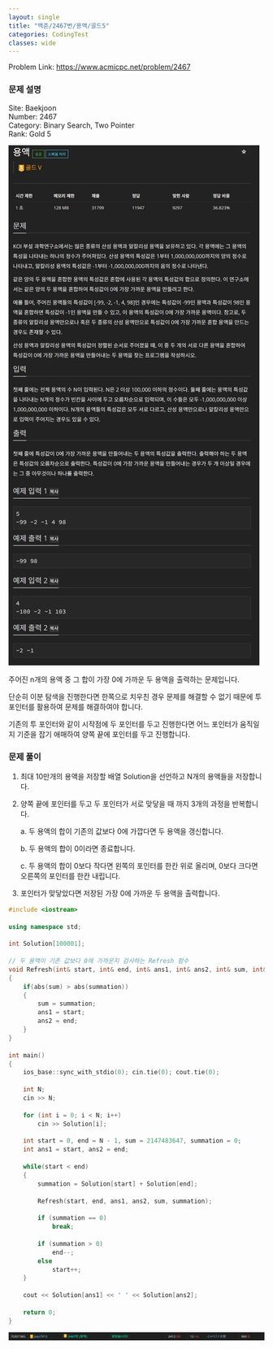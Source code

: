 ```yaml
---
layout: single
title: "백준/2467번/용액/골드5"
categories: CodingTest
classes: wide
---
```


Problem Link: <https://www.acmicpc.net/problem/2467>

### 문제 설명

Site: Baekjoon   
Number: 2467   
Category: Binary Search, Two Pointer   
Rank: Gold 5

![백준2467번문제](/assets/images/CodingTest/백준2467번문제.PNG)

주어진 n개의 용액 중 그 합이 가장 0에 가까운 두 용액을 출력하는 문제입니다.

단순히 이분 탐색을 진행한다면 한쪽으로 치우친 경우 문제를 해결할 수 없기 때문에 투 포인터를 활용하여 문제를 해결하여야 합니다.

기존의 투 포인터와 같이 시작점에 두 포인터를 두고 진행한다면 어느 포인터가 움직일 지 기준을 잡기 애매하여 양쪽 끝에 포인터를 두고 진행합니다.

### 문제 풀이

1. 최대 10만개의 용액을 저장할 배열 Solution을 선언하고 N개의 용액들을 저장합니다.

2. 양쪽 끝에 포인터를 두고 두 포인터가 서로 맞닿을 때 까지 3개의 과정을 반복합니다.

    a. 두 용액의 합이 기존의 값보다 0에 가깝다면 두 용액을 갱신합니다.

    b. 두 용액의 합이 0이라면 종료합니다.

    c. 두 용액의 합이 0보다 작다면 왼쪽의 포인터를 한칸 위로 올리며, 0보다 크다면 오른쪽의 포인터를 한칸 내립니다.

3. 포인터가 맞닿았다면 저장된 가장 0에 가까운 두 용액을 출력합니다.

```cpp
#include <iostream>

using namespace std;

int Solution[100001];

// 두 용액이 기존 값보다 0에 가까운지 검사하는 Refresh 함수
void Refresh(int& start, int& end, int& ans1, int& ans2, int& sum, int& summation)
{
	if(abs(sum) > abs(summation))
	{
        sum = summation;
        ans1 = start;
        ans2 = end;
	}
}

int main()
{
    ios_base::sync_with_stdio(0); cin.tie(0); cout.tie(0);

    int N;
    cin >> N;

    for (int i = 0; i < N; i++)
        cin >> Solution[i];

    int start = 0, end = N - 1, sum = 2147483647, summation = 0;
    int ans1 = start, ans2 = end;

    while(start < end)
    {
        summation = Solution[start] + Solution[end];

        Refresh(start, end, ans1, ans2, sum, summation);

        if (summation == 0)
            break;

        if (summation > 0)
            end--;
        else
            start++;
    }

    cout << Solution[ans1] << ' ' << Solution[ans2];

    return 0;
}
```

![백준2467번](/assets/images/CodingTest/백준2467번.PNG)
